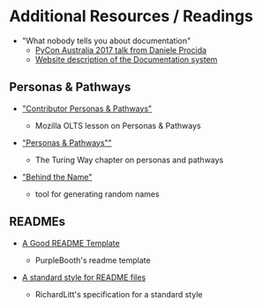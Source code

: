 # Additional Resources / Readings

* "What nobody tells you about documentation"
  - [PyCon Australia 2017 talk from Daniele Procida](https://www.youtube.com/watch?v=t4vKPhjcMZg)
  - [Website description of the Documentation system](https://documentation.divio.com/)

## Personas & Pathways

* ["Contributor Personas & Pathways"](https://mozilla.github.io/open-leadership-training-series/articles/building-communities-of-contributors/bring-on-contributors-using-personas-and-pathways/)
  - Mozilla OLTS lesson on Personas & Pathways
  
* ["Personas & Pathways""](https://the-turing-way.netlify.app/project-design/persona.html)
  - The Turing Way chapter on personas and pathways
  
* ["Behind the Name"](https://www.behindthename.com/random/)
  - tool for generating random names
  
## READMEs

* [A Good README Template](https://github.com/PurpleBooth/a-good-readme-template)
  - PurpleBooth's readme template
  
* [A standard style for README files](https://github.com/RichardLitt/standard-readme)
  - RichardLitt's specification for a standard style